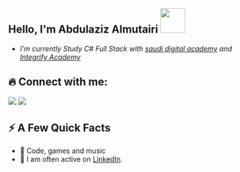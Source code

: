 <h2>Hello, I'm Abdulaziz Almutairi  <img src="https://media.giphy.com/media/RbDKaczqWovIugyJmW/giphy.gif" width="50"></h2>

<!--
**Abduaziz-Almutairi/Abduaziz-Almutairi** is a ✨ _special_ ✨ repository because its `README.md` (this file) appears on your GitHub profile.

Here are some ideas to get you started:

- 🔭 I’m currently working on ...
- 🌱 I’m currently learning ...
- 👯 I’m looking to collaborate on ...
- 🤔 I’m looking for help with ...
- 💬 Ask me about ...
- 📫 How to reach me: ...
- 😄 Pronouns: ...
- ⚡ Fun fact: ...
-->

- <p><em>I’m currently Study C# Full Stack with <a href="https://sda.edu.sa/" target="_blank">saudi digital academy</a> and <a href="https://www.integrify.io/" target="_blank" rel="noreferrer">Integrify Academy </a></p></em>

## 🔥 Connect with me:
<p align="left">

<a href = "https://www.linkedin.com/in/abdulaziz-almutairi-33bb782b5/" target="_blank" rel="noreferrer"><img src="https://img.icons8.com/fluent/48/000000/linkedin.png"/></a>
<a href = "https://github.com/abduaziz-almutairi" target="_blank" rel="noreferrer"><img src="https://img.icons8.com/fluent/48/000000/github.png"/></a>

</p>

<div>
  <h2>⚡️ A Few Quick Facts</h2>
  <ul>
    <li>🔭 Code, games and music
    <li>📝 I am often active on <a href="https://www.linkedin.com/in/abdulaziz-almutairi-33bb782b5/" target="_blank">LinkedIn</a>.</li>
  </ul>
</div>
